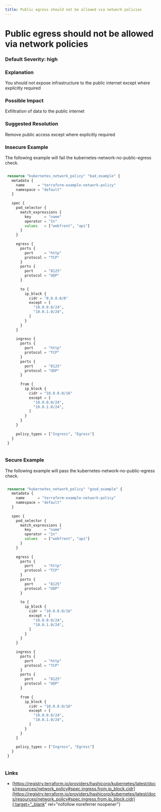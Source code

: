 ```yaml
---
title: Public egress should not be allowed via network policies
---
```


# Public egress should not be allowed via network policies

### Default Severity: <span class="severity high">high</span>

### Explanation

You should not expose infrastructure to the public internet except where explicitly required

### Possible Impact
Exfiltration of data to the public internet

### Suggested Resolution
Remove public access except where explicitly required


### Insecure Example

The following example will fail the kubernetes-network-no-public-egress check.
```terraform

 resource "kubernetes_network_policy" "bad_example" {
   metadata {
     name      = "terraform-example-network-policy"
     namespace = "default"
   }
 
   spec {
     pod_selector {
       match_expressions {
         key      = "name"
         operator = "In"
         values   = ["webfront", "api"]
       }
     }
 
     egress {
       ports {
         port     = "http"
         protocol = "TCP"
       }
       ports {
         port     = "8125"
         protocol = "UDP"
       }
 
       to {
         ip_block {
           cidr = "0.0.0.0/0"
           except = [
             "10.0.0.0/24",
             "10.0.1.0/24",
           ]
         }
       }
     }
 
     ingress {
       ports {
         port     = "http"
         protocol = "TCP"
       }
       ports {
         port     = "8125"
         protocol = "UDP"
       }
 
       from {
         ip_block {
           cidr = "10.0.0.0/16"
           except = [
             "10.0.0.0/24",
             "10.0.1.0/24",
           ]
         }
       }
     }
 
     policy_types = ["Ingress", "Egress"]
   }
 }
 
```



### Secure Example

The following example will pass the kubernetes-network-no-public-egress check.
```terraform

 resource "kubernetes_network_policy" "good_example" {
   metadata {
     name      = "terraform-example-network-policy"
     namespace = "default"
   }
 
   spec {
     pod_selector {
       match_expressions {
         key      = "name"
         operator = "In"
         values   = ["webfront", "api"]
       }
     }
 
     egress {
       ports {
         port     = "http"
         protocol = "TCP"
       }
       ports {
         port     = "8125"
         protocol = "UDP"
       }
 
       to {
         ip_block {
           cidr = "10.0.0.0/16"
           except = [
             "10.0.0.0/24",
             "10.0.1.0/24",
           ]
         }
       }
     }
 
     ingress {
       ports {
         port     = "http"
         protocol = "TCP"
       }
       ports {
         port     = "8125"
         protocol = "UDP"
       }
 
       from {
         ip_block {
           cidr = "10.0.0.0/16"
           except = [
             "10.0.0.0/24",
             "10.0.1.0/24",
           ]
         }
       }
     }
 
     policy_types = ["Ingress", "Egress"]
   }
 }
 
```



### Links


- [https://registry.terraform.io/providers/hashicorp/kubernetes/latest/docs/resources/network_policy#spec.ingress.from.ip_block.cidr](https://registry.terraform.io/providers/hashicorp/kubernetes/latest/docs/resources/network_policy#spec.ingress.from.ip_block.cidr){:target="_blank" rel="nofollow noreferrer noopener"}



